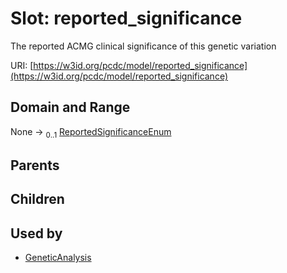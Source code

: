 
# Slot: reported_significance


The reported ACMG clinical significance of this genetic variation

URI: [https://w3id.org/pcdc/model/reported_significance](https://w3id.org/pcdc/model/reported_significance)


## Domain and Range

None &#8594;  <sub>0..1</sub> [ReportedSignificanceEnum](ReportedSignificanceEnum.md)

## Parents


## Children


## Used by

 * [GeneticAnalysis](GeneticAnalysis.md)
